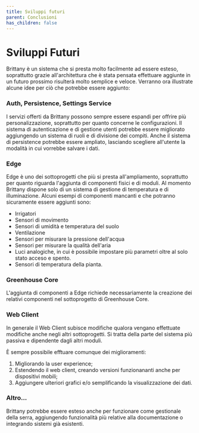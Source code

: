 ```yaml
---
title: Sviluppi futuri
parent: Conclusioni
has_children: false
---
```


# Sviluppi Futuri

Brittany è un sistema che si presta molto facilmente ad essere esteso, soprattutto grazie all'architettura che è stata pensata effettuare aggiunte in un futuro prossimo risulterà molto semplice e veloce. Verranno ora illustrate alcune idee per ciò che potrebbe essere aggiunto:

### Auth, Persistence, Settings Service

I servizi offerti da Brittany possono sempre essere espandi per offrire più  personalizzazione, soprattutto per quanto concerne le configurazioni.
Il sistema di autenticazione e di gestione utenti potrebbe essere migliorato aggiungendo un sistema di ruoli e di divisione dei compiti.
Anche il sistema di persistence potrebbe essere ampliato, lasciando scegliere all'utente la modalità in cui vorrebbe salvare i dati.

### Edge

Edge è uno dei sottoprogetti che più si presta all'ampliamento, soprattutto per quanto riguarda l'aggiunta di componenti fisici e di moduli.
Al momento Brittany dispone solo di un sistema di gestione di temperatura e di illuminazione.
Alcuni esempi di componenti mancanti e che potranno sicuramente essere aggiunti sono:

- Irrigatori
- Sensori di movimento
- Sensori di umidità e temperatura del suolo
- Ventilazione
- Sensori per misurare la pressione dell'acqua
- Sensori per misurare la qualità dell'aria
- Luci analogiche, in cui è possibile impostare più parametri oltre al solo stato acceso e spento.
- Sensori di temperatura della pianta.

### Greenhouse Core

L'aggiunta di componenti a Edge richiede necessariamente la creazione dei relativi componenti nel sottoprogetto di Greenhouse Core.

### Web Client

In generale il Web Client subisce modifiche qualora vengano effettuate modifiche anche negli altri sottoprogetti. Si tratta della parte del sistema più passiva e dipendente dagli altri moduli.

È sempre possibile efftuare comunque dei miglioramenti:

1. Migliorando la user experience;
2. Estendendo il web client, creando versioni funzionananti anche per dispositivi mobili;
3. Aggiungere ulteriori grafici e/o semplificando la visualizzazione dei dati.


### Altro...
Brittany potrebbe essere esteso anche per funzionare come gestionale della serra, aggiungendo funzionalità più relative alla documentazione o integrando sistemi già esistenti.